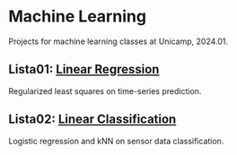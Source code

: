 # Machine Learning
Projects for machine learning classes at Unicamp, 2024.01.

## Lista01: [Linear Regression](Lista01\report\Lista01.pdf)

Regularized least squares on time-series prediction.

## Lista02: [Linear Classification](Lista02\Report\Lista02.pdf)

Logistic regression and kNN on sensor data classification.